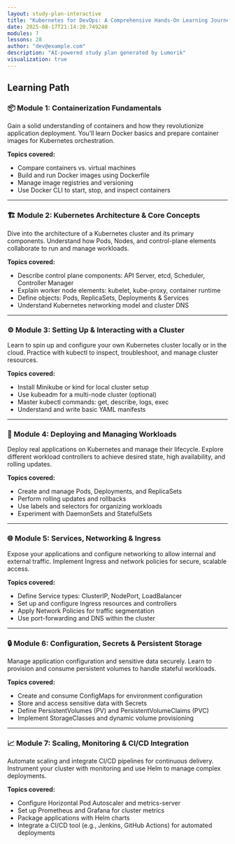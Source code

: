 ```yaml
---
layout: study-plan-interactive
title: "Kubernetes for DevOps: A Comprehensive Hands-On Learning Journey"
date: 2025-08-17T21:14:20.749240
modules: 7
lessons: 28
author: "dev@example.com"
description: "AI-powered study plan generated by Lumorik"
visualization: true
---
```


## Learning Path

### 📦 Module 1: Containerization Fundamentals

Gain a solid understanding of containers and how they revolutionize application deployment. You’ll learn Docker basics and prepare container images for Kubernetes orchestration.

**Topics covered:**

- Compare containers vs. virtual machines
- Build and run Docker images using Dockerfile
- Manage image registries and versioning
- Use Docker CLI to start, stop, and inspect containers

---

### 🏗️ Module 2: Kubernetes Architecture & Core Concepts

Dive into the architecture of a Kubernetes cluster and its primary components. Understand how Pods, Nodes, and control-plane elements collaborate to run and manage workloads.

**Topics covered:**

- Describe control plane components: API Server, etcd, Scheduler, Controller Manager
- Explain worker node elements: kubelet, kube-proxy, container runtime
- Define objects: Pods, ReplicaSets, Deployments & Services
- Understand Kubernetes networking model and cluster DNS

---

### ⚙️ Module 3: Setting Up & Interacting with a Cluster

Learn to spin up and configure your own Kubernetes cluster locally or in the cloud. Practice with kubectl to inspect, troubleshoot, and manage cluster resources.

**Topics covered:**

- Install Minikube or kind for local cluster setup
- Use kubeadm for a multi-node cluster (optional)
- Master kubectl commands: get, describe, logs, exec
- Understand and write basic YAML manifests

---

### 🚀 Module 4: Deploying and Managing Workloads

Deploy real applications on Kubernetes and manage their lifecycle. Explore different workload controllers to achieve desired state, high availability, and rolling updates.

**Topics covered:**

- Create and manage Pods, Deployments, and ReplicaSets
- Perform rolling updates and rollbacks
- Use labels and selectors for organizing workloads
- Experiment with DaemonSets and StatefulSets

---

### 🌐 Module 5: Services, Networking & Ingress

Expose your applications and configure networking to allow internal and external traffic. Implement Ingress and network policies for secure, scalable access.

**Topics covered:**

- Define Service types: ClusterIP, NodePort, LoadBalancer
- Set up and configure Ingress resources and controllers
- Apply Network Policies for traffic segmentation
- Use port-forwarding and DNS within the cluster

---

### 🔒 Module 6: Configuration, Secrets & Persistent Storage

Manage application configuration and sensitive data securely. Learn to provision and consume persistent volumes to handle stateful workloads.

**Topics covered:**

- Create and consume ConfigMaps for environment configuration
- Store and access sensitive data with Secrets
- Define PersistentVolumes (PV) and PersistentVolumeClaims (PVC)
- Implement StorageClasses and dynamic volume provisioning

---

### 📈 Module 7: Scaling, Monitoring & CI/CD Integration

Automate scaling and integrate CI/CD pipelines for continuous delivery. Instrument your cluster with monitoring and use Helm to manage complex deployments.

**Topics covered:**

- Configure Horizontal Pod Autoscaler and metrics-server
- Set up Prometheus and Grafana for cluster metrics
- Package applications with Helm charts
- Integrate a CI/CD tool (e.g., Jenkins, GitHub Actions) for automated deployments

